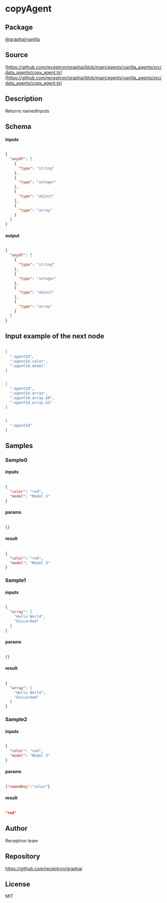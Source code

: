 # copyAgent

## Package
[@graphai/vanilla](https://www.npmjs.com/package/@graphai/vanilla)
## Source
[https://github.com/receptron/graphai/blob/main/agents/vanilla_agents/src/data_agents/copy_agent.ts](https://github.com/receptron/graphai/blob/main/agents/vanilla_agents/src/data_agents/copy_agent.ts)

## Description

Returns namedInputs

## Schema

#### inputs

```json

{
  "anyOf": [
    {
      "type": "string"
    },
    {
      "type": "integer"
    },
    {
      "type": "object"
    },
    {
      "type": "array"
    }
  ]
}

```

#### output

```json

{
  "anyOf": [
    {
      "type": "string"
    },
    {
      "type": "integer"
    },
    {
      "type": "object"
    },
    {
      "type": "array"
    }
  ]
}

```

## Input example of the next node

```json

[
  ":agentId",
  ":agentId.color",
  ":agentId.model"
]

```
```json

[
  ":agentId",
  ":agentId.array",
  ":agentId.array.$0",
  ":agentId.array.$1"
]

```
```json

[
  ":agentId"
]

```

## Samples

### Sample0

#### inputs

```json

{
  "color": "red",
  "model": "Model 3"
}

```

#### params

```json

{}

```

#### result

```json

{
  "color": "red",
  "model": "Model 3"
}

```
### Sample1

#### inputs

```json

{
  "array": [
    "Hello World",
    "Discarded"
  ]
}

```

#### params

```json

{}

```

#### result

```json

{
  "array": [
    "Hello World",
    "Discarded"
  ]
}

```
### Sample2

#### inputs

```json

{
  "color": "red",
  "model": "Model 3"
}

```

#### params

```json

{"namedKey":"color"}

```

#### result

```json

"red"

```

## Author

Receptron team

## Repository

https://github.com/receptron/graphai

## License

MIT

